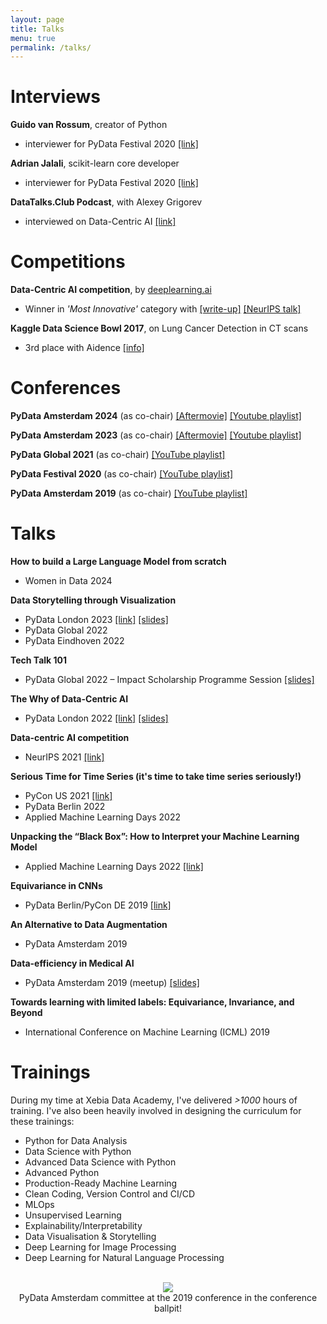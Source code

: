 ```yaml
---
layout: page
title: Talks
menu: true
permalink: /talks/
---
```


# Interviews

**Guido van Rossum**, creator of Python

- interviewer for PyData Festival 2020 [[link]](https://www.youtube.com/watch?v=eJUwlzR_hCY)

**Adrian Jalali**, scikit-learn core developer

- interviewer for PyData Festival 2020 [[link]](https://www.youtube.com/watch?v=0tXIkjClGOs)

**DataTalks.Club Podcast**, with Alexey Grigorev

- interviewed on Data-Centric AI [[link]](https://datatalks.club/podcast/s12e03-data-centric-ai.html)

# Competitions

**Data-Centric AI competition**, by [deeplearning.ai](https://https-deeplearning-ai.github.io/data-centric-comp/)

- Winner in *'Most Innovative'* category with  [[write-up]](https://www.deeplearning.ai/blog/data-centric-ai-competition-godatadriven/) [[NeurIPS talk]](https://neurips.cc/virtual/2021/workshop/21860#collapse-sl-38305)

**Kaggle Data Science Bowl 2017**, on Lung Cancer Detection in CT scans

- 3rd place with Aidence [[info]](https://www.kaggle.com/c/data-science-bowl-2017)

# Conferences

**PyData Amsterdam 2024** (as co-chair) [[Aftermovie]](https://www.youtube.com/watch?v=y-dFFhVs_6E) [[Youtube playlist]](https://www.youtube.com/watch?v=di670dGu3No&list=PLGVZCDnMOq0reU2lzNZCn9obkyRVaSnpF)

**PyData Amsterdam 2023** (as co-chair) [[Aftermovie]](https://www.youtube.com/watch?v=TwQNBqqH9hA) [[Youtube playlist]](https://www.youtube.com/watch?v=_nlryVPWTGM&list=PLGVZCDnMOq0pADyz2VboxPFIdrsozlENg&pp=iAQB)

**PyData Global 2021** (as co-chair) [[YouTube playlist]](https://www.youtube.com/watch?v=51FAin5RyHY&list=PLGVZCDnMOq0qlw7eLuNIvoUTisSfDbjmq)

**PyData Festival 2020** (as co-chair) [[YouTube playlist]](https://www.youtube.com/watch?v=BKYWt8B9hgs&list=PLGVZCDnMOq0oX4ymLgldSvpfiZj-S8-fH&pp=iAQB)

**PyData Amsterdam 2019** (as co-chair) [[YouTube playlist]](https://www.youtube.com/playlist?list=PLGVZCDnMOq0q7_6SdrC2wRtdkojGBTAht)

# Talks

**How to build a Large Language Model from scratch**

* Women in Data 2024

**Data Storytelling through Visualization**

- PyData London 2023 [[link]](https://www.youtube.com/watch?v=23Bf-jb3ryk) [[slides]](../assets/slides/data_visualization_storytelling.pdf)
- PyData Global 2022
- PyData Eindhoven 2022

**Tech Talk 101**

- PyData Global 2022 – Impact Scholarship Programme Session [[slides]](../assets/slides/tech_talk_101.pdf)

**The Why of Data-Centric AI**

- PyData London 2022 [[link]](https://www.youtube.com/watch?v=vgtdPwUrP5I) [[slides]](../assets/slides/why_of_data_centric_ai.pdf)

**Data-centric AI competition**

- NeurIPS 2021 [[link]](https://neurips.cc/virtual/2021/workshop/21860#collapse-sl-38305)

**Serious Time for Time Series (it's time to take time series seriously!)**

- PyCon US 2021 [[link]](https://www.youtube.com/watch?v=nT6UsVgJ0xw)
- PyData Berlin 2022
- Applied Machine Learning Days 2022

**Unpacking the “Black Box”: How to Interpret your Machine Learning Model**

- Applied Machine Learning Days 2022 [[link]](https://appliedmldays.org/events/amld-epfl-2022/workshops/unpacking-the-black-box-how-to-interpret-your-machine-learning-model)

**Equivariance in CNNs**

- PyData Berlin/PyCon DE 2019 [[link]](https://www.youtube.com/watch?v=t7U-Z5a7oWw)

**An Alternative to Data Augmentation**

- PyData Amsterdam 2019

**Data-efficiency in Medical AI**

- PyData Amsterdam 2019 (meetup) [[slides]](../assets/slides/data_efficiency_for_medical_image_analysis.pdf)

**Towards learning with limited labels: Equivariance, Invariance, and Beyond**

- International Conference on Machine Learning (ICML) 2019

<!--I've delivered, attended and organised a fair bit of talks, workshops and trainings throughout the years. Here's a selection of:
 - [Talks](#talks)
 - [Interviews](#interviews)
 - [Competitions](#competitions)
 - [Trainings](#trainings)
 - [Conferences](#conferences) -->

<!-- <a name="talks"></a> -->

<!-- ### - Talks

_Data Storytelling through Visualization_, PyData Global/Eindhoven 2022 [[link]](https://www.youtube.com/watch?v=eMGF9AeO-sM&t) [[slides]](../assets/slides/data_visualization_storytelling.pdf)

_Tech Talk 101_, PyData Global 2022 -- Impact Scholarship Programme Session [[slides]](../assets/slides/tech_talk_101.pdf)

_Data-Centric AI Cookbook_, PyData Global 2022 

_The Why of Data-Centric AI_, PyData London 2022 [[link]](https://www.youtube.com/watch?v=vgtdPwUrP5I) [[slides]](../assets/slides/why_of_data_centric_ai.pdf)

_Data-centric AI competition_, NeurIPS 2021 [[link]](https://neurips.cc/virtual/2021/workshop/21860#collapse-sl-38305)

_Serious Time for Time Series_ (*it's time to take time series seriously!*), PyCon US 2021 [[link]](https://www.youtube.com/watch?v=nT6UsVgJ0xw), PyData Berlin 2022, AMLD 2022

_Unpacking the "Black Box": How to Interpret your Machine Learning Model_, [Applied Machine Learning Days 2022](https://appliedmldays.org/events/amld-epfl-2022/workshops/unpacking-the-black-box-how-to-interpret-your-machine-learning-model)

_Equivariance in CNNs_, PyData Berlin/PyCon DE 2019 [[link]](https://www.youtube.com/watch?v=t7U-Z5a7oWw&t=3s)

_An Alternative to Data Augmentation_, PyData Amsterdam 2019

_Data-efficiency in Medical AI_, PyData Amsterdam 2019 (meetup) [[slides]](../assets/slides/data_efficiency_for_medical_image_analysis.pdf)

_Towards learning with limited labels: Equivariance, Invariance, and Beyond_, International Conference on Machine Learning (ICML) 2019 

<a name="interviews"></a>
### - Interviews
_w/ Guido van Rossum_ (creator Python), PyData Festival  2020  [[link]](https://www.youtube.com/watch?v=eJUwlzR_hCY)

_w/ Adrin Jalali_ (scikit-learn core developer), PyData Festival 2020 
[[link]](https://www.youtube.com/watch?v=0tXIkjClGOs)

_DataTalks.Club Podcast_ on Data-Centric AI [[link]](https://datatalks.club/podcast/s12e03-data-centric-ai.html) -->

<!-- 

<a name="competitions"></a>
### - Competitions

_Data-Centric AI competition_ by [deeplearning.ai](https://https-deeplearning-ai.github.io/data-centric-comp/)
-- _winner_ in '*Most Innovative*' category with Rens Dimmendaal & Roel Bertens. [[write-up]](https://www.deeplearning.ai/blog/data-centric-ai-competition-godatadriven/)

_Kaggle Data Science Bowl 2017_ -- _3rd place_ with Aidence. [[competition]](https://www.kaggle.com/c/data-science-bowl-2017) \| [[solution]](https://bitbucket.org/aidence/kaggle-data-science-bowl-2017/src/master/) -->

<!-- 

<a name="conferences"></a>
### - Conferences
_PyData Amsterdam 2024_ (as co-chair) _upcoming!_

_PyData Amsterdam 2023_ (as co-chair)     [YouTube playlist](https://www.youtube.com/watch?v=_nlryVPWTGM&list=PLGVZCDnMOq0pADyz2VboxPFIdrsozlENg)


_PyData Global 2021_ (as co-chair)
    [website](https://pydata.org/global2021/) - [YouTube playlist](https://www.youtube.com/watch?v=51FAin5RyHY&list=PLGVZCDnMOq0qlw7eLuNIvoUTisSfDbjmq)

_PyData Festival 2020_ (as co-chair)
    [website](https://pydata.org/amsterdam2019/schedule/) - [YouTube playlist](https://www.youtube.com/playlist?list=PLGVZCDnMOq0q7_6SdrC2wRtdkojGBTAht)

_PyData Amsterdam 2019_ (as co-chair)
    [website](https://pydata.org/amsterdam2019/) - [YouTube playlist](https://www.youtube.com/playlist?list=PLGVZCDnMOq0q7_6SdrC2wRtdkojGBTAht)
     -->

<a name="trainings"></a>

# Trainings

During my time at Xebia Data Academy, I've delivered *>1000* hours of training. I've also been heavily involved in designing the curriculum for these trainings: 

* Python for Data Analysis
* Data Science with Python 
* Advanced Data Science with Python 
* Advanced Python
* Production-Ready Machine Learning 
* Clean Coding, Version Control and CI/CD
* MLOps 
* Unsupervised Learning 
* Explainability/Interpretability 
* Data Visualisation & Storytelling
* Deep Learning for Image Processing 
* Deep Learning for Natural Language Processing 

<!--#### PyData Festival 2020 (co-chair)
A week-long online festival to serve as an alternative to the IRL conference. Each day had a dedicated theme (Engineering, Fairness & Data, Open Source, Python, Applications) and sessions during breakfast (tutorials/workshops), lunch (panels, interviews, sprint preparation sessions) and after dinner (talks).

 Highlights include: interviews with the creator of Python (Guido van Rossum), core developer of Scikit Learn (Adrin Jalali), release managers of Python 3.8/3.9 (Łukasz Langa) and Python 3.10/3.11 (Pablo Galindo Salgado) and a Pandas sprint lead by a Pandas maintainer (Marco Gorelli).

 [[conference website]](https://amsterdam.pydata.org) - [[YouTube playlist]](https://www.youtube.com/playlist?list=PLGVZCDnMOq0oX4ymLgldSvpfiZj-S8-fH)



#### PyData Amsterdam 2019 (co-chair)
A three-day conference hosted at GoDataDriven and Booking.com HQ. The conference in numbers: 2 keynotes, 4 tutorials, 30 talks, 45 speakers, >350 attendees, 11 sponsors, 1 ballpit.

[[conference website]](https://pydata.org/amsterdam2019/schedule/) - [[YouTube playlist]](https://www.youtube.com/playlist?list=PLGVZCDnMOq0q7_6SdrC2wRtdkojGBTAht) -->

<br>
<center>
<img src='../assets/misc/ballpit.gif'>
    <br>
 PyData Amsterdam committee at the 2019 conference in the conference ballpit!</center>

<!-- ## Training
Trainings given and co-developed:
* Data Wrangling & Visualisation
* Basics of Machine Learning
* Python Essentials
* Deep Learning for Computer Vision
* Predictive Modeling & Machine Learning
* Advanced Data Science
* Clean Coding, Version Control, CI/CD
* Data Science w/ Python
* Advanced Python Developer & Machine Learning in Production -->
